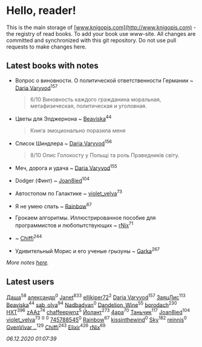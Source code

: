 # Hello, reader!
This is the main storage of [www.knigopis.com](http://www.knigopis.com) - the registry of read books.
To add your book use www-site. All changes are committed and synchronized with this git repository.
Do not use pull requests to make changes here.


## Latest books with notes
* Вопрос о виновности. О политической ответственности Германии ~ [Daria Varyvod](users/829/829893410524253-facebook)<sup>157</sup>
    > 6/10 Виновность каждого гражданина моральная, метафизическая, политическая и уголовная.

* Цветы для Элджернона ~ [Beaviska](users/102/10202544960024508-facebook)<sup>44</sup>
    > Книга эмоционально поразила меня

* Список Шиндлера ~ [Daria Varyvod](users/829/829893410524253-facebook)<sup>156</sup>
    > 8/10 Опис Голокосту у Польщі та роль Праведників світу.

* Меч, дорога и удача ~ [Daria Varyvod](users/829/829893410524253-facebook)<sup>155</sup>

* Dodger (Финт) ~ [Joan8ied](users/240/2401650-vkontakte)<sup>104</sup>

* Автостопом по Галактике ~ [violet_velva](users/116/116961712580551399099-google)<sup>73</sup>

* Я не умею спать ~ [Rainbow](users/109/109787328219839805802-google)<sup>67</sup>

* Грокаем алгоритмы. Иллюстрированное пособие для программистов и любопытствующих ~ [rNix](users/227/22742452-yandex)<sup>71</sup>

*  ~ [Chiffi](users/105/105831994080785626680-google)<sup>244</sup>

* Удивительный Морис и его ученые грызуны ~ [Garka](users/115/115753719718250012620-google)<sup>267</sup>


_More notes [here](latest_books_with_notes.md)._


## Latest users
[Даша](users/334/334696193054530347-mailru)<sup>58</sup> 
[александр](users/391/3917161908295210-facebook)<sup>0</sup> 
[Janet](users/108/108113656204404967440-google)<sup>833</sup> 
[ellikiper72](users/462/46242783-vkontakte)<sup>2</sup> 
[Daria Varyvod](users/829/829893410524253-facebook)<sup>157</sup> 
[ЗаяцЛис](users/112/112388384595246311466-google)<sup>113</sup> 
[Beaviska](users/102/10202544960024508-facebook)<sup>44</sup> 
[sab_olya](users/139/139338401-vkontakte)<sup>94</sup> 
[Nadbadyan](users/112/112926981382172649791-google)<sup>0</sup> 
[Dandelion_Wine](users/586/58602788-vkontakte)<sup>55</sup> 
[borodach](users/157/15706320-vkontakte)<sup>230</sup> 
[HXT](users/100/100002563462782-facebook)<sup>396</sup> 
[zAAz](users/202/202248233-vkontakte)<sup>74</sup> 
[chaffeepwnz](users/183/183883842-vkontakte)<sup>5</sup> 
[Йолант](users/104/104690883692185089260-google)<sup>273</sup> 
[4apa](users/117/117392596378069249667-google)<sup>70</sup> 
[Таньчик](users/209/2096581563762610-facebook)<sup>117</sup> 
[Joan8ied](users/240/2401650-vkontakte)<sup>104</sup> 
[violet_velva](users/116/116961712580551399099-google)<sup>73</sup> 
[](users/116/116241708328757011005-google)<sup>0</sup> 
[](users/118/1182782188437558-facebook)<sup>0</sup> 
[745788545](users/117/117649461523645551087-google)<sup>0</sup> 
[Rainbow](users/109/109787328219839805802-google)<sup>67</sup> 
[kissinthewind](users/233/233773389-vkontakte)<sup>0</sup> 
[Sky](users/118/118049897850017649660-googleplus)<sup>182</sup> 
[reinnis](users/120/120234653-vkontakte)<sup>0</sup> 
[GvenVivar ..](users/158/158266434925901-facebook)<sup>129</sup> 
[Chiffi](users/105/105831994080785626680-google)<sup>243</sup> 
[Elixir](users/115/115826717712507836033-google)<sup>426</sup> 
[rNix](users/227/22742452-yandex)<sup>69</sup> 


_06.12.2020 01:07:39_
